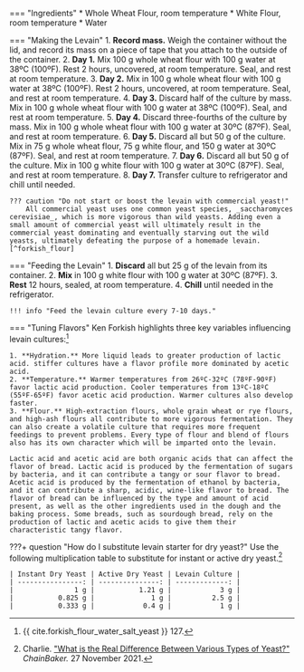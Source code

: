 === "Ingredients"
    * Whole Wheat Flour, room temperature
    * White Flour, room temperature
    * Water

=== "Making the Levain"
    1. **Record mass.** Weigh the container without the lid, and record its mass on a piece of tape that you attach to the outside of the container.
    2. **Day 1.** Mix 100 g whole wheat flour with 100 g water at 38ºC (100ºF). Rest 2 hours, uncovered, at room temperature. Seal, and rest at room temperature.
    3. **Day 2.** Mix in 100 g whole wheat flour with 100 g water at 38ºC (100ºF). Rest 2 hours, uncovered, at room temperature. Seal, and rest at room temperature.
    4. **Day 3.** Discard half of the culture by mass. Mix in 100 g whole wheat flour with 100 g water at 38ºC (100ºF). Seal, and rest at room temperature.
    5. **Day 4.** Discard three-fourths of the culture by mass. Mix in 100 g whole wheat flour with 100 g water at 30ºC (87ºF). Seal, and rest at room temperature.
    6. **Day 5.** Discard all but 50 g of the culture. Mix in 75 g whole wheat flour, 75 g white flour, and 150 g water at 30ºC (87ºF). Seal, and rest at room temperature.
    7. **Day 6.** Discard all but 50 g of the culture. Mix in 100 g white flour with 100 g water at 30ºC (87ºF). Seal, and rest at room temperature.
    8. **Day 7.** Transfer culture to refrigerator and chill until needed.

    ??? caution "Do not start or boost the levain with commercial yeast!"
        All commercial yeast uses one common yeast species, _saccharomyces cerevisiae_, which is more vigorous than wild yeasts. Adding even a small amount of commercial yeast will ultimately result in the commercial yeast dominating and eventually starving out the wild yeasts, ultimately defeating the purpose of a homemade levain.[^forkish_flour]

=== "Feeding the Levain"
    1. **Discard** all but 25 g of the levain from its container.
    2. **Mix** in 100 g white flour with 100 g water at 30ºC (87ºF).
    3. **Rest** 12 hours, sealed, at room temperature.
    4. **Chill** until needed in the refrigerator.

    !!! info "Feed the levain culture every 7-10 days."

=== "Tuning Flavors"
    Ken Forkish highlights three key variables influencing levain cultures:[^forkish_flour]

    1. **Hydration.** More liquid leads to greater production of lactic acid. stiffer cultures have a flavor profile more dominated by acetic acid.
    2. **Temperature.** Warmer temperatures from 26ºC-32ºC (78ºF-90ºF) favor lactic acid production. Cooler temperatures from 13ºC-18ºC (55ºF-65ºF) favor acetic acid production. Warmer cultures also develop faster.
    3. **Flour.** High-extraction flours, whole grain wheat or rye flours, and high-ash flours all contribute to more vigorous fermentation. They can also create a volatile culture that requires more frequent feedings to prevent problems. Every type of flour and blend of flours also has its own character which will be imparted onto the levain.

    Lactic acid and acetic acid are both organic acids that can affect the flavor of bread. Lactic acid is produced by the fermentation of sugars by bacteria, and it can contribute a tangy or sour flavor to bread. Acetic acid is produced by the fermentation of ethanol by bacteria, and it can contribute a sharp, acidic, wine-like flavor to bread. The flavor of bread can be influenced by the type and amount of acid present, as well as the other ingredients used in the dough and the baking process. Some breads, such as sourdough bread, rely on the production of lactic and acetic acids to give them their characteristic tangy flavor.

???+ question "How do I substitute levain starter for dry yeast?"
    Use the following multiplication table to substitute for instant or active dry yeast.[^chainbaker]

    | Instant Dry Yeast | Active Dry Yeast | Levain Culture |
    | ----------------: | ---------------: | -------------: |
    |               1 g |           1.21 g |            3 g |
    |           0.825 g |              1 g |          2.5 g |
    |           0.333 g |            0.4 g |            1 g |

[^chainbaker]:
    Charlie. ["What is the Real Difference Between Various Types of Yeast?"](https://www.chainbaker.com/side-by-side-yeast-comparison/) _ChainBaker._ 27 November 2021.
[^forkish_elements]:
    {{ cite.forkish_elements_of_pizza }} 127-9.
[^forkish_flour]:
    {{ cite.forkish_flour_water_salt_yeast }} 127.
